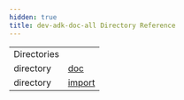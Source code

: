 ```yaml
---
hidden: true
title: dev-adk-doc-all Directory Reference
---
```


|  |  |
|----|----|
| Directories |  |
| directory   | <a href="dir_83a7c0408faeed48b9a6e97803ab1b40.md">doc</a> |
| directory   | <a href="dir_5f03d096cd40e6bd37a8e1f4edf080ca.md">import</a> |
